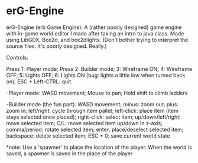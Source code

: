 # erG-Engine

erG-Engine (erb Game Engine):
A (rather poorly designed) game engine with in-game world editor I made after taking an intro to java class.
Made using LibGDX, Box2d, and box2dlights.
(Don't bother trying to interpret the source files. It's poorly designed. Really.)



Controls:

Press 1: Player mode;
Press 2: Builder mode;
3: Wireframe ON;
4: Wireframe OFF;
5: Lights OFF;
6: Lights ON (bug: lights a little low when turned back on);
ESC + Left-CTRL: quit

-Player mode: 
WASD movement;
Mouse to pan;
Hold shift to climb ladders

-Builder mode (the fun part):
WASD movement;
minus: zoom out;
plus: zoom in;
left/right: cycle through item pallet;
left-click: place item (item stays selected once placed);
right-click: select item;
up/down/left/right: move selected item;
O/L: move selected item up/down in z-axis;
comma/period: rotate selected item;
enter: place/deselect selected item;
backspace: delete selected item;
ESC + 0: save current world state

*note: Use a 'spawner' to place the location of the player. When the world is saved, a spawner is saved in the place of the player
